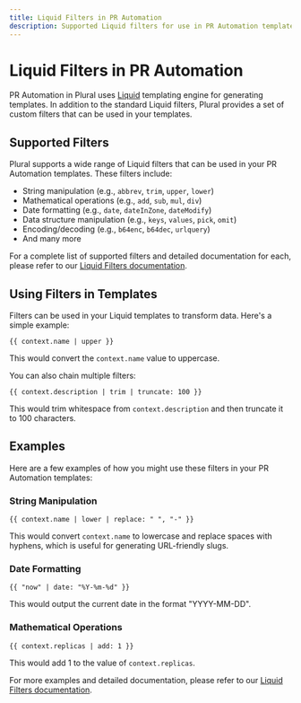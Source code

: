 ```yaml
---
title: Liquid Filters in PR Automation
description: Supported Liquid filters for use in PR Automation templates
---
```


# Liquid Filters in PR Automation

PR Automation in Plural uses [Liquid](https://shopify.github.io/liquid/) templating engine for generating templates. In addition to the standard Liquid filters, Plural provides a set of custom filters that can be used in your templates.

## Supported Filters

Plural supports a wide range of Liquid filters that can be used in your PR Automation templates. These filters include:

- String manipulation (e.g., `abbrev`, `trim`, `upper`, `lower`)
- Mathematical operations (e.g., `add`, `sub`, `mul`, `div`)
- Date formatting (e.g., `date`, `dateInZone`, `dateModify`)
- Data structure manipulation (e.g., `keys`, `values`, `pick`, `omit`)
- Encoding/decoding (e.g., `b64enc`, `b64dec`, `urlquery`)
- And many more

For a complete list of supported filters and detailed documentation for each, please refer to our [Liquid Filters documentation](https://github.com/pluralsh/polly/blob/main/docs/liquid-filters.md).

## Using Filters in Templates

Filters can be used in your Liquid templates to transform data. Here's a simple example:

```liquid
{{ context.name | upper }}
```

This would convert the `context.name` value to uppercase.

You can also chain multiple filters:

```liquid
{{ context.description | trim | truncate: 100 }}
```

This would trim whitespace from `context.description` and then truncate it to 100 characters.

## Examples

Here are a few examples of how you might use these filters in your PR Automation templates:

### String Manipulation

```liquid
{{ context.name | lower | replace: " ", "-" }}
```

This would convert `context.name` to lowercase and replace spaces with hyphens, which is useful for generating URL-friendly slugs.

### Date Formatting

```liquid
{{ "now" | date: "%Y-%m-%d" }}
```

This would output the current date in the format "YYYY-MM-DD".

### Mathematical Operations

```liquid
{{ context.replicas | add: 1 }}
```

This would add 1 to the value of `context.replicas`.

For more examples and detailed documentation, please refer to our [Liquid Filters documentation](https://github.com/pluralsh/polly/blob/main/docs/liquid-filters.md).